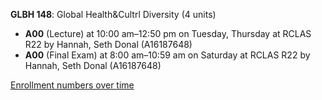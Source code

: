 **GLBH 148**: Global Health&Cultrl Diversity (4 units)

- **A00** (Lecture) at 10:00 am–12:50 pm on Tuesday, Thursday at RCLAS R22 by Hannah, Seth Donal (A16187648)
- **A00** (Final Exam) at 8:00 am–10:59 am on Saturday at RCLAS R22 by Hannah, Seth Donal (A16187648)

[Enrollment numbers over time](./GLBH148.tsv)
